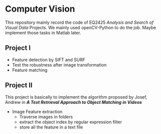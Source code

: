 # Computer Vision
This repository mainly record the code of EQ2425 *Analysis and Search of Visual Data* Projects.
We mainly used openCV-Python to do the job. Maybe implement those tasks in Matlab later.
## Project I
- Feature detection by SIFT and SURF
- Test the robustness after image transformation
- Feature matching
## Project II
This project is basically to implement the algorithm proposed by Josef, Andrew in ***A Text Retrieval Approach to Object Matching in Videos***

- Image Feature extraction
  - Traverse images in folders
  - extract the object index by regular expression filter
  - store all the feature in a text file
